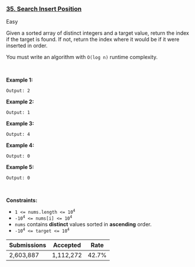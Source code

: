 ### [35. Search Insert Position](https://leetcode.com/problems/search-insert-position/)

Easy

Given a sorted array of distinct integers and a target value, return the index if the target is found. If not, return the index where it would be if it were inserted in order.

You must write an algorithm with `` O(log n) `` runtime complexity.

 

__Example 1:__

```Input: nums = [1,3,5,6], target = 5
Output: 2
```

__Example 2:__

```Input: nums = [1,3,5,6], target = 2
Output: 1
```

__Example 3:__

```Input: nums = [1,3,5,6], target = 7
Output: 4
```

__Example 4:__

```Input: nums = [1,3,5,6], target = 0
Output: 0
```

__Example 5:__

```Input: nums = [1], target = 0
Output: 0
```

 

__Constraints:__

*   <code>1 <= nums.length <= 10<sup>4</sup></code>
*   <code>-10<sup>4</sup> <= nums[i] <= 10<sup>4</sup></code>
*   `` nums `` contains __distinct__ values sorted in __ascending__ order.
*   <code>-10<sup>4</sup> <= target <= 10<sup>4</sup></code>

| Submissions    | Accepted     | Rate   |
| -------------- | ------------ | ------ |
| 2,603,887 | 1,112,272 | 42.7% |
